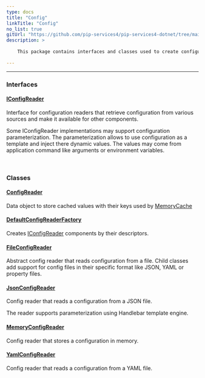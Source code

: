 ```yaml
---
type: docs
title: "Config"
linkTitle: "Config"
no_list: true
gitUrl: "https://github.com/pip-services4/pip-services4-dotnet/tree/main/pip-services4-config-dotnet"
description: >
    
    This package contains interfaces and classes used to create configuration readers from different sources, such as YAML and JSON files. 
    
---
```

---

<div class="module-body"> 

### Interfaces

#### [IConfigReader](iconfig_reader)
Interface for configuration readers that retrieve configuration from various sources
and make it available for other components.

Some IConfigReader implementations may support configuration parameterization.
The parameterization allows to use configuration as a template and inject there dynamic values.
The values may come from application command like arguments or environment variables.

<br>

### Classes

#### [ConfigReader](config_reader)
Data object to store cached values with their keys used by [MemoryCache](../../logic/cache/memory_cache)

#### [DefaultConfigReaderFactory](default_config_reader_factory)
Creates [IConfigReader](iconfig_reader) components by their descriptors.

#### [FileConfigReader](file_config_reader)
Abstract config reader that reads configuration from a file.
Child classes add support for config files in their specific format
like JSON, YAML or property files.

#### [JsonConfigReader](json_config_reader)
Config reader that reads a configuration from a JSON file.

The reader supports parameterization using Handlebar template engine.


#### [MemoryConfigReader](memory_config_reader)
Config reader that stores a configuration in memory.

#### [YamlConfigReader](yaml_config_reader)
Config reader that reads a configuration from a YAML file.


</div>

